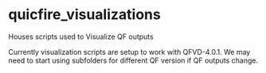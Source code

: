 # quicfire_visualizations
Houses scripts used to Visualize QF outputs

Currently visualization scripts are setup to work with QFVD-4.0.1. We may need to start using subfolders for different QF version if QF outputs change.
